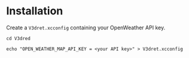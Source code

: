 # Installation

Create a `V3dret.xcconfig` containing your OpenWeather API key.

```
cd V3dred

echo "OPEN_WEATHER_MAP_API_KEY = <your API key>" > V3dret.xcconfig

```
